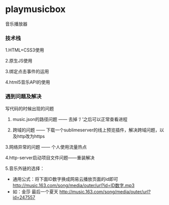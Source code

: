 # playmusicbox
音乐播放器

### 技术栈
1.HTML+CSS3使用

2.原生JS使用

3.绑定点击事件的运用

4.html5音乐API的使用

### 遇到问题及解决
写代码的时候出现的问题
1. music.json的路径问题   —— 去掉 ‘/ ’之后可以正常查看进程

2. 跨域的问题  —— 下载一个sublimeserver的线上预览插件，解决跨域问题，以及http改为https

3.网络异常的问题  —— 个人使用流量热点

4.http-server启动项目文件问题——重装解决

5.音乐外链的选择：
- 通用公式：将下面ID数字换成网易云播放页面的id即可
http://music.163.com/song/media/outer/url?id=ID数字.mp3  
- 如：金莎 最后一个夏天
http://music.163.com/song/media/outer/url?id=247557
